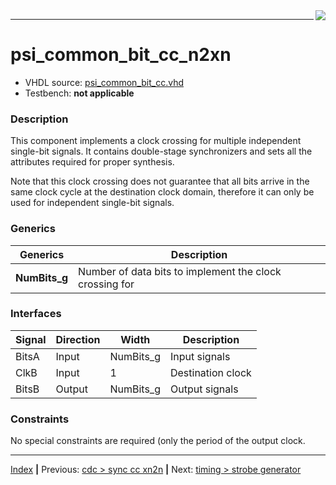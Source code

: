 
<img align="right" src="../psi_logo.png">

***
# psi_common_bit_cc_n2xn

- VHDL source: [psi_common_bit_cc.vhd](../../hdl/psi_common_bit_cc.vhd)
- Testbench: **not applicable**

### Description

This component implements a clock crossing for multiple independent single-bit signals. It contains double-stage synchronizers and sets all the attributes required for proper synthesis.

Note that this clock crossing does not guarantee that all bits arrive in the same clock cycle at the destination clock domain, therefore it can only be used for independent single-bit signals.

### Generics

Generics       | Description
---------------|------------
**NumBits\_g** | Number of data bits to implement the clock crossing for

### Interfaces

Signal        |Direction  |Width       |Description
--------------|-----------|------------|-------------------
BitsA         |Input      |NumBits\_g  |Input signals
ClkB          |Input      |1           |Destination clock
BitsB         |Output     |NumBits\_g  |Output signals

### Constraints

No special constraints are required (only the period of the output clock.

***
[Index](../psi_common_index.md) **|** Previous: [cdc > sync cc xn2n](../ch5_cc/ch5_5_sync_cc_xn2n.md) **|** Next: [timing > strobe generator](../ch6_timing/ch6_1_strobe_generator.md)
